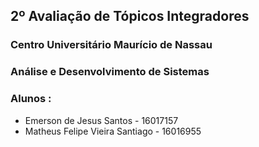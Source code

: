 ## 2º Avaliação de Tópicos Integradores
### Centro Universitário Maurício de Nassau
### Análise e Desenvolvimento de Sistemas
### Alunos : 
* Emerson de Jesus Santos - 16017157
* Matheus Felipe Vieira Santiago - 16016955
